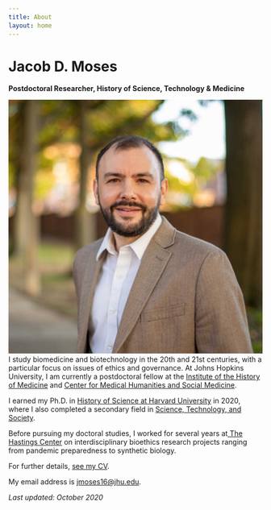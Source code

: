 ```yaml
---
title: About
layout: home
---
```

# Jacob D. Moses  
**Postdoctoral Researcher, History of Science, Technology & Medicine**

![Photo of Jacob Moses leading a session at a teaching and learning conference at Harvard University.][image-1]I study biomedicine and biotechnology in the 20th and 21st centuries, with a particular focus on issues of ethics and governance. At Johns Hopkins University, I am currently a postdoctoral fellow at the [Institute of the History of Medicine][1] and [Center for Medical Humanities and Social Medicine][2]. 

I earned my Ph.D. in [History of Science at Harvard University][3] in 2020, where I also completed a secondary field in [Science, Technology, and Society][4]. 

Before pursuing my doctoral studies, I worked for several years at[ The Hastings Center][5] on interdisciplinary bioethics research projects ranging from pandemic preparedness to synthetic biology.

For further details, [see my CV][6].

My email address is [jmoses16@jhu.edu][7].

_Last updated: October 2020_

[1]:	https://hopkinshistoryofmedicine.org
[2]:	https://hopkinsmedicalhumanities.org
[3]:	https://histsci.fas.harvard.edu
[4]:	http://sts.hks.harvard.edu
[5]:	https://www.thehastingscenter.org
[6]:	/cv/ "Curriculum Vitae"
[7]:	mailto:jmoses16@jhu.edu

[image-1]:	/assets/img/jacob-moses-20.jpg